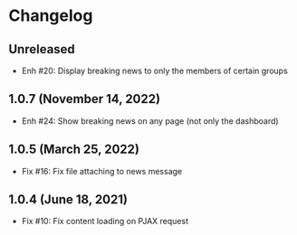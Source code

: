 Changelog
=========

Unreleased
-------------------------
- Enh #20: Display breaking news to only the members of certain groups


1.0.7 (November 14, 2022)
-------------------------
- Enh #24: Show breaking news on any page (not only the dashboard)


1.0.5 (March 25, 2022)
----------------------
- Fix #16: Fix file attaching to news message


1.0.4 (June 18, 2021)
---------------------
- Fix #10: Fix content loading on PJAX request
